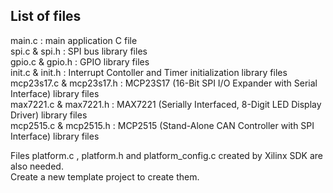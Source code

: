 List of files
-------------

main.c : main application C file  
spi.c & spi.h : SPI bus library files  
gpio.c & gpio.h : GPIO library files  
init.c & init.h : Interrupt Contoller and Timer initialization library files  
mcp23s17.c & mcp23s17.h : MCP23S17 (16-Bit SPI I/O Expander with Serial Interface) library files  
max7221.c & max7221.h : MAX7221 (Serially Interfaced, 8-Digit LED Display Driver) library files  
mcp2515.c & mcp2515.h : MCP2515 (Stand-Alone CAN Controller with SPI Interface) library files  

Files platform.c , platform.h and platform_config.c created by Xilinx SDK are also needed.  
Create a new template project to create them.  
